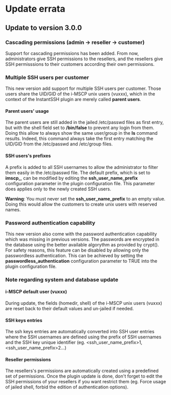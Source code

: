 # Update errata

## Update to version 3.0.0

### Cascading permissions (admin -> reseller -> customer)

Support for cascading permissions has been added. From now, administrators give SSH permissions to the resellers, and
the resellers give SSH permisssions to their customers according their own permissions.

### Multiple SSH users per customer

This new version add support for multiple SSH users per customer. Those users share the UID/GID of the i-MSCP  unix
users (vuxxx), which in the context of the InstantSSH plugin are merely called **parent users**.

#### Parent users' usage

The parent users are still added in the jailed /etc/passwd files as first entry, but with the shell field set to
**/bin/false** to prevent any login from them. Doing this allow to always show the same user/group in the **ls** command
results. Indeed, this command always take the first entry matching the UID/GID from the /etc/passwd and /etc/group files.

#### SSH users's prefixes

A prefix is added to all SSH usernames to allow the administrator to filter them easily in the /etc/passwd file. The
default prefix, which is set to **imscp_**, can be modified by editing the **ssh_user_name_prefix** configuration parameter
in the plugin configuration file. This parameter does applies only to the newly created SSH users.

**Warning**: You must never set the **ssh_user_name_prefix** to an empty value. Doing this would allow the customers to
create unix users with reserved names.

### Password authentication capability

This new version also come with the password authentication capability which was missing in previous versions.
The passwords are encrypted in the database using the better available algorythm as provided by crypt(). For safety
reasons, this feature can be disabled by allowing only the passwordless authentication. This can be achieved by setting
the **passwordless_authentication** configuration parameter to TRUE into the plugin configuration file.

### Note regarding system and database update

#### i-MSCP default user (vuxxx)

During update, the fields (homedir, shell) of the i-MSCP unix users (vuxxx) are reset back to their default values and
un-jailed if needed.

#### SSH keys entries

The ssh keys entries are automatically converted into SSH user entries where the SSH usernames are defined using the
prefix of SSH usernames and the SSH key unique identifier (eg. \<ssh_user_name_prefix\>1, \<ssh_user_name_prefix\>2...)

#### Reseller permissions

The resellers's permissions are automatically created using a predefined set of permissions. Once the plugin update is
done, don't forget to edit the SSH permissions of your resellers if you want restrict them (eg. Force usage of jailed
shell, forbid the edition of authentication options).
